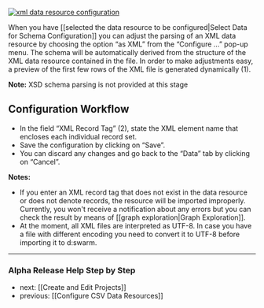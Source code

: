 [![xml data resource configuration](https://avgl.mybalsamiq.com/mockups/2319351.png?key=27106ea66faf01c9ad98a275eac48683ac53bf00)](https://avgl.mybalsamiq.com/mockups/2319351.png?key=27106ea66faf01c9ad98a275eac48683ac53bf00 "XML Data Resource Configuration")

When you have [[selected the data resource to be configured|Select Data for Schema Configuration]] you can adjust the parsing of an XML data resource by choosing the option “as XML”  from the “Configure ...” pop-up menu. The schema will be automatically derived from the structure of the XML data resource contained in the file. In order to make adjustments easy, a preview of the first few rows of the XML file is generated dynamically (1).

__Note:__ XSD schema parsing is not provided at this stage

## Configuration Workflow

* In the field “XML Record Tag” (2), state the XML element name that encloses each individual record set.
* Save the configuration by clicking on “Save”.
* You can discard any changes and go back to the “Data” tab by clicking on “Cancel”.

__Notes:__ 
* If you enter an XML record tag that does not exist in the data resource or does not denote records, the resource will be imported improperly. Currently, you won't receive a notification about any errors but you can check the result by means of [[graph exploration|Graph Exploration]].
* At the moment, all XML files are interpreted as UTF-8. In case you have a file with different encoding you need to convert it to UTF-8 before importing it to d:swarm.

-----------------------------------
### Alpha Release Help Step by Step

* next: [[Create and Edit Projects]]
* previous: [[Configure CSV Data Resources]]